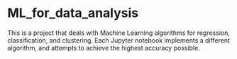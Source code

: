 # ML_for_data_analysis

This is a project that deals with Machine Learning algorithms for regression, classification, and clustering. Each Jupyter notebook implements a different algorithm, and attempts to achieve the highest accuracy possible.
